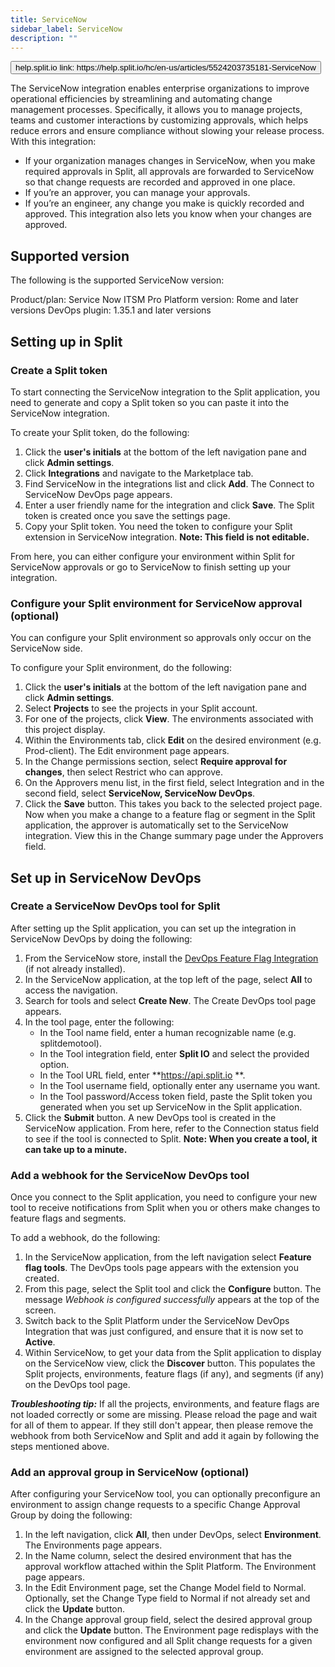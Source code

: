 ```yaml
---
title: ServiceNow
sidebar_label: ServiceNow
description: ""
---
```


<p>
  <button style={{borderRadius:'8px', border:'1px', fontFamily:'Courier New', fontWeight:'800', textAlign:'left'}}> help.split.io link: https://help.split.io/hc/en-us/articles/5524203735181-ServiceNow </button>
</p>

The ServiceNow integration enables enterprise organizations to improve operational efficiencies by streamlining and automating change management processes. Specifically, it allows you to manage projects, teams and customer interactions by customizing approvals, which helps reduce errors and ensure compliance without slowing your release process. With this integration:

* If your organization manages changes in ServiceNow, when you make required approvals in Split, all approvals are forwarded to ServiceNow so that change requests are recorded and approved in one place.
* If you’re an approver, you can manage your approvals.
* If you’re an engineer, any change you make is quickly recorded and approved. This integration also lets you know when your changes are approved.

## Supported version

The following is the supported ServiceNow version:

Product/plan: Service Now ITSM Pro
Platform version: Rome and later versions
DevOps plugin: 1.35.1 and later versions

## Setting up in Split

### Create a Split token
To start connecting the ServiceNow integration to the Split application, you need to generate and copy a Split token so you can paste it into the ServiceNow integration.

To create your Split token, do the following:

1. Click the **user's initials** at the bottom of the left navigation pane and click **Admin settings**.
2. Click **Integrations** and navigate to the Marketplace tab.
3. Find ServiceNow in the integrations list and click **Add**. The Connect to ServiceNow DevOps page appears.
4. Enter a user friendly name for the integration and click **Save**. The Split token is created once you save the settings page. 
5. Copy your Split token. You need the token to configure your Split extension in ServiceNow integration.
  **Note: This field is not editable.**

From here, you can either configure your environment within Split for ServiceNow approvals or go to ServiceNow to finish setting up your integration.

### Configure your Split environment for ServiceNow approval (optional)

You can configure your Split environment so approvals only occur on the ServiceNow side.

To configure your Split environment, do the following:

1. Click the **user's initials** at the bottom of the left navigation pane and click **Admin settings**.
2. Select **Projects** to see the projects in your Split account. 
3. For one of the projects, click **View**. The environments associated with this project display.
4. Within the Environments tab, click **Edit** on the desired environment (e.g. Prod-client). The Edit environment page appears.
5. In the Change permissions section, select **Require approval for changes**, then select Restrict who can approve.
6. On the Approvers menu list, in the first field, select Integration and in the second field, select **ServiceNow, ServiceNow DevOps**.
7. Click the **Save** button. This takes you back to the selected project page. Now when you make a change to a feature flag or segment in the Split application, the approver is automatically set to the ServiceNow integration.  View this in the Change summary page under the Approvers field. 
  
## Set up in ServiceNow DevOps

### Create a ServiceNow DevOps tool for Split
After setting up the Split application, you can set up the integration in ServiceNow DevOps by doing the following: 

1. From the ServiceNow store, install the [DevOps Feature Flag Integration](https://store.servicenow.com/$appstore.do#!/store/application/632860a753a301104a6eddeeff7b1266/) (if not already installed).
2. In the ServiceNow application, at the top left of the page, select **All** to access the navigation.
3. Search for tools and select **Create New**. The Create DevOps tool page appears.
4. In the tool page, enter the following:
    * In the Tool name field, enter a human recognizable name (e.g. splitdemotool).
    * In the Tool integration field, enter **Split IO** and select the provided option. 
    * In the Tool URL field, enter **https://api.split.io **.
    * In the Tool username field, optionally enter any username you want.
    * In the Tool password/Access token field, paste the Split token you generated when you set up ServiceNow in the Split application.
5. Click the **Submit** button. A new DevOps tool is created in the ServiceNow application. From here, refer to the Connection status field to see if  the tool is connected to Split.
 **Note: When you create a tool, it can take up to a minute.**

### Add a webhook for the ServiceNow DevOps tool
Once you connect to the Split application, you need to configure your new tool to receive notifications from Split when you or others make changes to feature flags and segments.

To add a webhook, do the following:

1. In the ServiceNow application, from the left navigation select **Feature flag tools**. The DevOps tools page appears with the extension you created.
2. From this page, select the Split tool and click the **Configure** button. The message *Webhook is configured successfully* appears at the top of the screen.
3. Switch back to the Split Platform under the ServiceNow DevOps Integration that was just configured, and ensure that it is now set to **Active**.
4. Within ServiceNow, to get your data from the Split application to display on the ServiceNow view, click the **Discover** button. This populates the Split projects, environments, feature flags (if any), and segments (if any) on the DevOps tool page.

___Troubleshooting tip:___ If all the projects, environments, and feature flags are not loaded correctly or some are missing. Please reload the page and wait for all of them to appear. If they still don't appear, then please remove the webhook from both ServiceNow and Split and add it again by following the steps mentioned above.

### Add an approval group in ServiceNow (optional)

After configuring your ServiceNow tool, you can optionally preconfigure an environment to assign change requests to a specific Change Approval Group by doing the following:

1. In the left navigation, click **All**, then under DevOps, select **Environment**. The Environments page appears. 
2. In the Name column, select the desired environment that has the approval workflow attached within the Split Platform. The Environment page appears.
3. In the Edit Environment page, set the Change Model field to Normal. Optionally, set the Change Type field to Normal if not already set and click the **Update** button.
4. In the Change approval group field, select the desired approval group and click the **Update** button. The Environment page redisplays with the environment now configured and all Split change requests for a given environment are assigned to the selected approval group.
